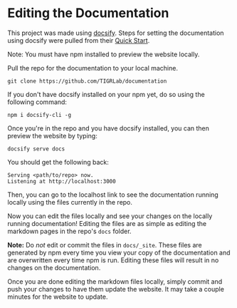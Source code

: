 # Editing the Documentation

This project was made using [docsify](https://docsify.js.org/). Steps for setting the documentation using docsify were pulled from their [Quick Start](https://docsify.js.org/#/quickstart).

Note: You must have npm installed to preview the website locally.

Pull the repo for the documentation to your local machine.

`git clone https://github.com/TIGRLab/documentation`

If you don't have docsify installed on your npm yet, do so using the following command:

`npm i docsify-cli -g`

Once you're in the repo and you have docsify installed, you can then preview the website by typing:

`docsify serve docs`

You should get the following back:

```
Serving <path/to/repo> now.
Listening at http://localhost:3000
```

Then, you can go to the localhost link to see the documentation running locally using the files currently in the repo.

Now you can edit the files locally and see your changes on the locally running documentation! Editing the files are as simple as editing the markdown pages in the repo's `docs` folder. 

**Note:** Do *not* edit or commit the files in `docs/_site`. These files are generated by npm every time you view your copy of the documentation and are overwritten every time npm is run. Editing these files will result in no changes on the documentation.

Once you are done editing the markdown files locally, simply commit and push your changes to have them update the website. It may take a couple minutes for the website to update.